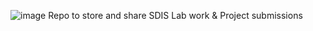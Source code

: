 ![image](https://user-images.githubusercontent.com/58854400/161503149-8fad015e-a8bc-4f88-a5ed-9e9bea4e0d82.png)
Repo to store and share SDIS Lab work & Project submissions
